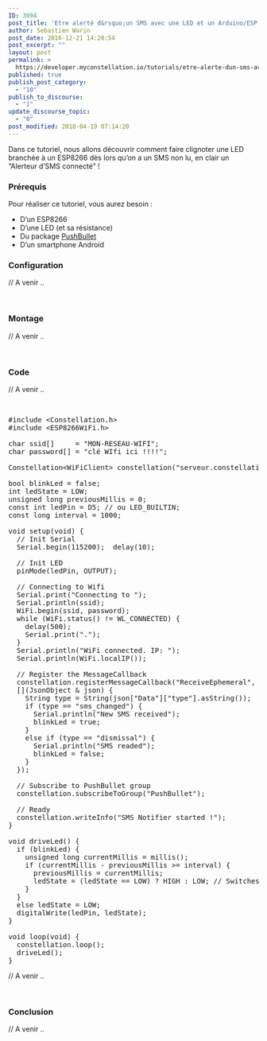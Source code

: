 ```yaml
---
ID: 3994
post_title: 'Etre alerté d&rsquo;un SMS avec une LED et un Arduino/ESP'
author: Sebastien Warin
post_date: 2016-12-21 14:28:54
post_excerpt: ""
layout: post
permalink: >
  https://developer.myconstellation.io/tutorials/etre-alerte-dun-sms-avec-led-arduino-esp/
published: true
publish_post_category:
  - "10"
publish_to_discourse:
  - "1"
update_discourse_topic:
  - "0"
post_modified: 2018-04-19 07:14:20
---
```

Dans ce tutoriel, nous allons découvrir comment faire clignoter une LED branchée à un ESP8266 dès lors qu’on a un SMS non lu, en clair un “Alerteur d’SMS connecté" !
<h3>Prérequis</h3>
Pour réaliser ce tutoriel, vous aurez besoin :
<ul>
 	<li>D’un ESP8266</li>
 	<li>D’une LED (et sa résistance)</li>
 	<li>Du package <a href="/package-library/pushbullet/">PushBullet</a></li>
 	<li>D’un smartphone Android</li>
</ul>
<h3>Configuration</h3>
// A venir ..

&nbsp;
<h3>Montage</h3>
// A venir ..

&nbsp;
<h3>Code</h3>
// A venir ..

&nbsp;
<pre class="lang:csharp decode:true">#include &lt;Constellation.h&gt;
#include &lt;ESP8266WiFi.h&gt;

char ssid[]     = "MON-RESEAU-WIFI";
char password[] = "clé WIfi ici !!!!";

Constellation&lt;WiFiClient&gt; constellation("serveur.constellation.lan", 8888, "ESP8266", "SMSNotifier", "AccessKeyIci");

bool blinkLed = false;
int ledState = LOW;
unsigned long previousMillis = 0;
const int ledPin = D5; // ou LED_BUILTIN;
const long interval = 1000;

void setup(void) {
  // Init Serial
  Serial.begin(115200);  delay(10);

  // Init LED
  pinMode(ledPin, OUTPUT);

  // Connecting to Wifi
  Serial.print("Connecting to ");
  Serial.println(ssid);
  WiFi.begin(ssid, password);
  while (WiFi.status() != WL_CONNECTED) {
    delay(500);
    Serial.print(".");
  }
  Serial.println("WiFi connected. IP: ");
  Serial.println(WiFi.localIP());

  // Register the MessageCallback
  constellation.registerMessageCallback("ReceiveEphemeral",
  [](JsonObject &amp; json) {
    String type = String(json["Data"]["type"].asString());
    if (type == "sms_changed") {
      Serial.println("New SMS received");
      blinkLed = true;
    }
    else if (type == "dismissal") {
      Serial.println("SMS readed");
      blinkLed = false;
    }
  });

  // Subscribe to PushBullet group
  constellation.subscribeToGroup("PushBullet");

  // Ready
  constellation.writeInfo("SMS Notifier started !");
}

void driveLed() {
  if (blinkLed) {
    unsigned long currentMillis = millis();
    if (currentMillis - previousMillis &gt;= interval) {
      previousMillis = currentMillis;
      ledState = (ledState == LOW) ? HIGH : LOW; // Switches led state
    }
  }
  else ledState = LOW;
  digitalWrite(ledPin, ledState);
}

void loop(void) {
  constellation.loop();
  driveLed();
}
</pre>
// A venir ..

&nbsp;
<h3>Conclusion</h3>
// A venir ..